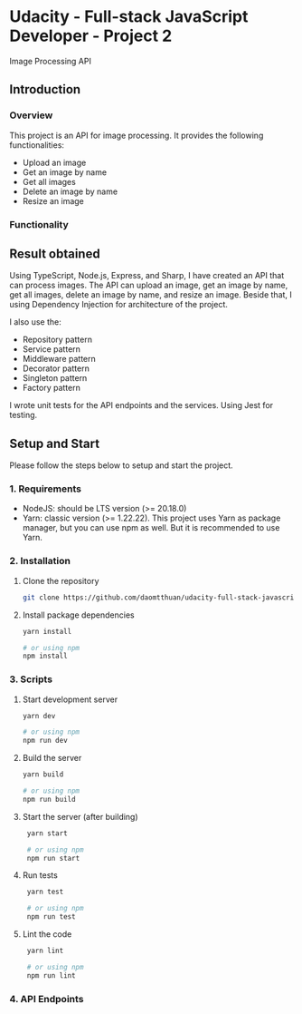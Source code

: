 # Udacity - Full-stack JavaScript Developer - Project 2

Image Processing API

## Introduction

### Overview

This project is an API for image processing. It provides the following functionalities:

- Upload an image
- Get an image by name
- Get all images
- Delete an image by name
- Resize an image

### Functionality

## Result obtained

Using TypeScript, Node.js, Express, and Sharp, I have created an API that can process images.
The API can upload an image, get an image by name, get all images, delete an image by name, and resize an image.
Beside that, I using Dependency Injection for architecture of the project.

I also use the:

- Repository pattern
- Service pattern
- Middleware pattern
- Decorator pattern
- Singleton pattern
- Factory pattern

I wrote unit tests for the API endpoints and the services. Using Jest for testing.

## Setup and Start

Please follow the steps below to setup and start the project.

### 1. Requirements

- NodeJS: should be LTS version (>= 20.18.0)
- Yarn: classic version (>= 1.22.22). This project uses Yarn as package manager, but you can use npm as well. But it is recommended to use Yarn.

### 2. Installation

1. Clone the repository

   ```bash
   git clone https://github.com/daomtthuan/udacity-full-stack-javascript-developer-project-2.git
   ```

2. Install package dependencies

   ```bash
   yarn install

   # or using npm
   npm install
   ```

### 3. Scripts

1. Start development server

   ```bash
   yarn dev

   # or using npm
   npm run dev
   ```

2. Build the server

   ```bash
   yarn build

   # or using npm
   npm run build
   ```

3. Start the server (after building)

   ```bash
    yarn start

    # or using npm
    npm run start
   ```

4. Run tests

   ```bash
    yarn test

    # or using npm
    npm run test
   ```

5. Lint the code

   ```bash
    yarn lint

    # or using npm
    npm run lint
   ```

### 4. API Endpoints
